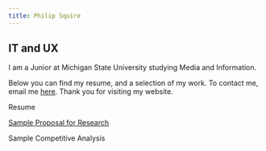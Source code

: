 ```yaml
---
title: Philip Squire
---
```


## IT and UX

I am a Junior at Michigan State University studying Media and Information.

Below you can find my resume, and a selection of my work. To contact me, email me [here](mailto:squireph@msu.edu). Thank you for visiting my website.

Resume

[Sample Proposal for Research](https://1drv.ms/b/s!Al_Szk_F4zDNgZtsxwVaBytc_s-PMQ)

Sample Competitive Analysis
